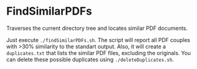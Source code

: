 # FindSimilarPDFs
Traverses the current directory tree and locates similar PDF documents.

Just execute ```./findSimilarPDFs.sh```. The script will report all PDF couples with >30% similarity to the standart output. Also, it will create a ```duplicates.txt``` that lists the similar PDF files, excluding the originals. You can delete these possible duplicates using ```./deleteDuplicates.sh```.
